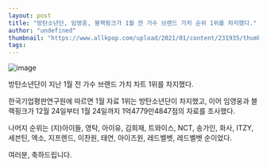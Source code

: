 ```yaml
---
layout: post
title: "방탄소년단, 임영웅, 블랙핑크가 1월 전 가수 브랜드 가치 순위 1위를 차지했다."
author: "undefined"
thumbnail: "https://www.allkpop.com/upload/2021/01/content/231935/thumb/1611448527-20210123-brand.jpg"
tags: 
---
```



![image](https://www.allkpop.com/upload/2021/01/content/231935/1611448527-20210123-brand.jpg)

방탄소년단이 지난 1월 전 가수 브랜드 가치 차트 1위를 차지했다.

한국기업평판연구원에 따르면 1월 자료 1위는 방탄소년단이 차지했고, 이어 임영웅과 블랙핑크가 12월 24일부터 1월 24일까지 1억4779만4847점의 자료를 조사했다.

나머지 순위는 (지)아이들, 영탁, 아이유, 김희재, 트와이스, NCT, 송가인, 화사, ITZY, 세븐틴, 엑소, 지프렌드, 이찬원, 태연, 아이즈원, 레드벨벳, 레드벨벳 순이었다.

여러분, 축하드립니다.